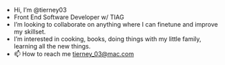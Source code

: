 -  Hi, I’m @tierney03
-  Front End Software Developer w/ TIAG
-  I’m looking to collaborate on anything where I can finetune and improve my skillset.
-  I’m interested in cooking, books, doing things with my little family, learning all the new things.
- 📫 How to reach me tierney_03@mac.com

<!---
tierney03/tierney03 is a ✨ special ✨ repository because its `README.md` (this file) appears on your GitHub profile.
You can click the Preview link to take a look at your changes.
--->
